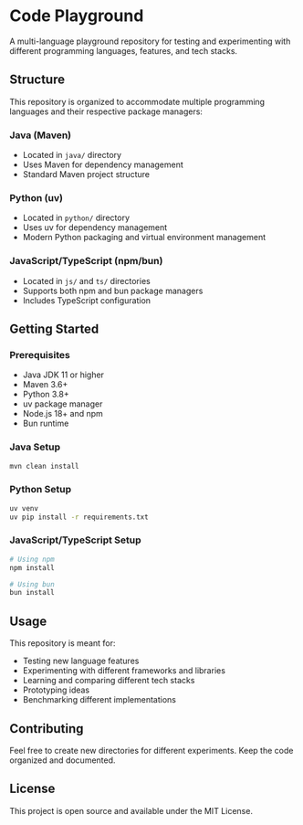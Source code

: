 # Code Playground

A multi-language playground repository for testing and experimenting with different programming
languages, features, and tech stacks.

## Structure

This repository is organized to accommodate multiple programming languages and their respective
package managers:

### Java (Maven)

- Located in `java/` directory
- Uses Maven for dependency management
- Standard Maven project structure

### Python (uv)

- Located in `python/` directory
- Uses uv for dependency management
- Modern Python packaging and virtual environment management

### JavaScript/TypeScript (npm/bun)

- Located in `js/` and `ts/` directories
- Supports both npm and bun package managers
- Includes TypeScript configuration

## Getting Started

### Prerequisites

- Java JDK 11 or higher
- Maven 3.6+
- Python 3.8+
- uv package manager
- Node.js 18+ and npm
- Bun runtime

### Java Setup

```bash
mvn clean install
```

### Python Setup

```bash
uv venv
uv pip install -r requirements.txt
```

### JavaScript/TypeScript Setup

```bash
# Using npm
npm install

# Using bun
bun install
```

## Usage

This repository is meant for:

- Testing new language features
- Experimenting with different frameworks and libraries
- Learning and comparing different tech stacks
- Prototyping ideas
- Benchmarking different implementations

## Contributing

Feel free to create new directories for different experiments. Keep the code organized and
documented.

## License

This project is open source and available under the MIT License.
